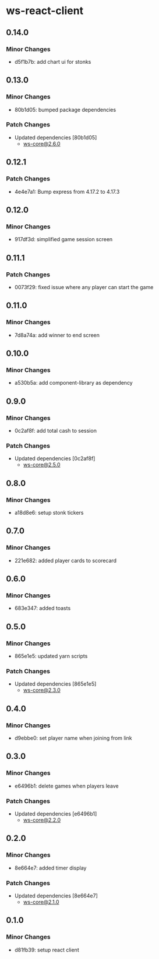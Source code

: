 # ws-react-client

## 0.14.0

### Minor Changes

- d5f1b7b: add chart ui for stonks

## 0.13.0

### Minor Changes

- 80b1d05: bumped package dependencies

### Patch Changes

- Updated dependencies [80b1d05]
  - ws-core@2.6.0

## 0.12.1

### Patch Changes

- 4e4e7a1: Bump express from 4.17.2 to 4.17.3

## 0.12.0

### Minor Changes

- 917df3d: simplified game session screen

## 0.11.1

### Patch Changes

- 0073f29: fixed issue where any player can start the game

## 0.11.0

### Minor Changes

- 7d8a74a: add winner to end screen

## 0.10.0

### Minor Changes

- a530b5a: add component-library as dependency

## 0.9.0

### Minor Changes

- 0c2af8f: add total cash to session

### Patch Changes

- Updated dependencies [0c2af8f]
  - ws-core@2.5.0

## 0.8.0

### Minor Changes

- a18d8e6: setup stonk tickers

## 0.7.0

### Minor Changes

- 221e682: added player cards to scorecard

## 0.6.0

### Minor Changes

- 683e347: added toasts

## 0.5.0

### Minor Changes

- 865e1e5: updated yarn scripts

### Patch Changes

- Updated dependencies [865e1e5]
  - ws-core@2.3.0

## 0.4.0

### Minor Changes

- d9ebbe0: set player name when joining from link

## 0.3.0

### Minor Changes

- e6496b1: delete games when players leave

### Patch Changes

- Updated dependencies [e6496b1]
  - ws-core@2.2.0

## 0.2.0

### Minor Changes

- 8e664e7: added timer display

### Patch Changes

- Updated dependencies [8e664e7]
  - ws-core@2.1.0

## 0.1.0

### Minor Changes

- d81fb39: setup react client
